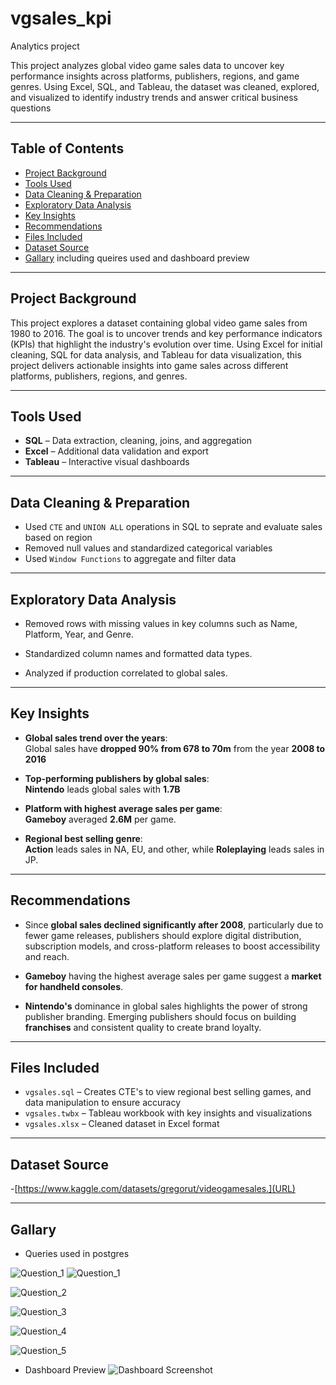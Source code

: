 # vgsales_kpi

Analytics project

This project analyzes global video game sales data to uncover key performance insights across platforms,
publishers, regions, and game genres. Using Excel, SQL, and Tableau, the dataset was cleaned,
explored, and visualized to identify industry trends and answer critical business questions

---

##  Table of Contents
- [Project Background](#project-background)
- [Tools Used](#tools-used)
- [Data Cleaning & Preparation](#data-cleaning--preparation)
- [Exploratory Data Analysis](#exploratory-data-analysis)
- [Key Insights](#key-insights)
- [Recommendations](#recommendations)
- [Files Included](#files-included)
- [Dataset Source](#dataset-source)
- [Gallary](#gallary)  including queires used and dashboard preview

---

##  Project Background

This project explores a dataset containing global video game sales from 1980 to 2016.
The goal is to uncover trends and key performance indicators (KPIs) that highlight the industry's evolution over time. 
Using Excel for initial cleaning, SQL for data analysis, and Tableau for data visualization,
this project delivers actionable insights into game sales across different platforms, publishers, regions, and genres.

---

##  Tools Used

- **SQL** – Data extraction, cleaning, joins, and aggregation
- **Excel** – Additional data validation and export
- **Tableau** – Interactive visual dashboards

---

##  Data Cleaning & Preparation

- Used `CTE` and `UNION ALL` operations in SQL to seprate and evaluate sales based on region
- Removed null values and standardized categorical variables
- Used `Window Functions` to aggregate and filter data

---

##  Exploratory Data Analysis

- Removed rows with missing values in key columns such as Name, Platform, Year, and Genre.

- Standardized column names and formatted data types.

- Analyzed if production correlated to global sales.
  

---

##  Key Insights

- **Global sales trend over the years**:  
  Global sales have **dropped 90% from 678 to 70m** from the year **2008 to 2016**

- **Top-performing publishers by global sales**:  
  **Nintendo** leads global sales with **1.7B**

- **Platform with highest average sales per game**:  
  **Gameboy** averaged **2.6M** per game.

- **Regional best selling genre**:  
  **Action** leads sales in NA, EU, and other, while **Roleplaying** leads sales in JP.
---

##  Recommendations

- Since **global sales declined significantly after 2008**,
  particularly due to fewer game releases, publishers should explore digital distribution,
  subscription models, and cross-platform releases to boost accessibility and reach.
  
- **Gameboy** having the highest average sales per game suggest a **market for handheld consoles**.
  
- **Nintendo's** dominance in global sales highlights the power of strong publisher branding.
  Emerging publishers should focus on building **franchises** and consistent quality to create brand loyalty.

---

##  Files Included

- `vgsales.sql` – Creates CTE's to view regional best selling games, and data manipulation to ensure accuracy
- `vgsales.twbx` – Tableau workbook with key insights and visualizations
- `vgsales.xlsx` – Cleaned dataset in Excel format

---
## Dataset Source

-[https://www.kaggle.com/datasets/gregorut/videogamesales.](URL)

---

## Gallary
- Queries used in postgres

![Question_1](declinetrend.png)  ![Question_1](declinetrend2.png) 

![Question_2](gametrend.png)  

![Question_3](genreglobal.png)  

![Question_4](platformavg.png)  

![Question_5](topplatform.png)  
- Dashboard Preview
![Dashboard Screenshot](vgsales_dash.png)
